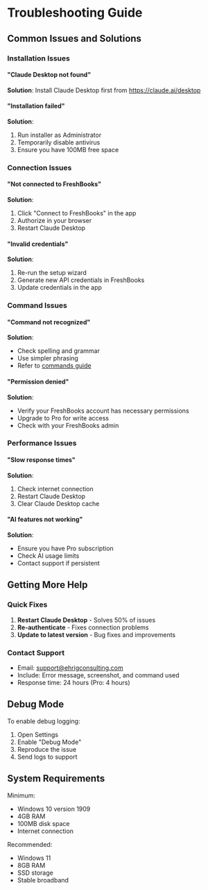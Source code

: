 # Troubleshooting Guide

## Common Issues and Solutions

### Installation Issues

#### "Claude Desktop not found"
**Solution**: Install Claude Desktop first from https://claude.ai/desktop

#### "Installation failed"
**Solution**: 
1. Run installer as Administrator
2. Temporarily disable antivirus
3. Ensure you have 100MB free space

### Connection Issues

#### "Not connected to FreshBooks"
**Solution**:
1. Click "Connect to FreshBooks" in the app
2. Authorize in your browser
3. Restart Claude Desktop

#### "Invalid credentials"
**Solution**:
1. Re-run the setup wizard
2. Generate new API credentials in FreshBooks
3. Update credentials in the app

### Command Issues

#### "Command not recognized"
**Solution**:
- Check spelling and grammar
- Use simpler phrasing
- Refer to [commands guide](commands.md)

#### "Permission denied"
**Solution**:
- Verify your FreshBooks account has necessary permissions
- Upgrade to Pro for write access
- Check with your FreshBooks admin

### Performance Issues

#### "Slow response times"
**Solution**:
1. Check internet connection
2. Restart Claude Desktop
3. Clear Claude Desktop cache

#### "AI features not working"
**Solution**:
- Ensure you have Pro subscription
- Check AI usage limits
- Contact support if persistent

## Getting More Help

### Quick Fixes
1. **Restart Claude Desktop** - Solves 50% of issues
2. **Re-authenticate** - Fixes connection problems
3. **Update to latest version** - Bug fixes and improvements

### Contact Support
- Email: support@ehrigconsulting.com
- Include: Error message, screenshot, and command used
- Response time: 24 hours (Pro: 4 hours)

## Debug Mode

To enable debug logging:
1. Open Settings
2. Enable "Debug Mode"
3. Reproduce the issue
4. Send logs to support

## System Requirements

Minimum:
- Windows 10 version 1909
- 4GB RAM
- 100MB disk space
- Internet connection

Recommended:
- Windows 11
- 8GB RAM
- SSD storage
- Stable broadband
